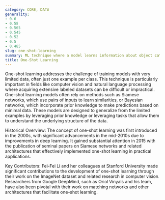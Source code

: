 ```yaml
---
category: CORE, DATA
generality:
- 0.6
- 0.58
- 0.565
- 0.545
- 0.52
- 0.5
- 0.485
slug: one-shot-learning
summary: ML technique where a model learns information about object categories from a single training example.
title: One-Shot Learning
---
```


One-shot learning addresses the challenge of training models with very limited data, often just one example per class. This technique is particularly important in fields like computer vision and natural language processing where acquiring extensive labeled datasets can be difficult or impractical. One-shot learning models often rely on methods such as Siamese networks, which use pairs of inputs to learn similarities, or Bayesian networks, which incorporate prior knowledge to make predictions based on minimal data. These models are designed to generalize from the limited examples by leveraging prior knowledge or leveraging tasks that allow them to understand the underlying structure of the data.

Historical Overview:
The concept of one-shot learning was first introduced in the 2000s, with significant advancements in the mid-2010s due to improvements in deep learning. It gained substantial attention in 2015 with the publication of seminal papers on Siamese networks and related architectures that effectively implemented one-shot learning in practical applications.

Key Contributors:
Fei-Fei Li and her colleagues at Stanford University made significant contributions to the development of one-shot learning through their work on the ImageNet dataset and related research in computer vision. Researchers from Google DeepMind, such as Oriol Vinyals and his team, have also been pivotal with their work on matching networks and other architectures that facilitate one-shot learning.